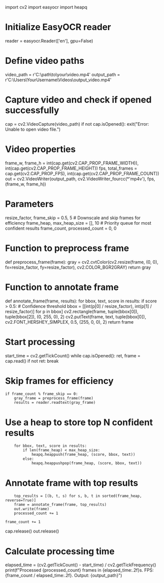 import cv2
import easyocr
import heapq
# Initialize EasyOCR reader
reader = easyocr.Reader(['en'], gpu=False)
# Define video paths
video_path = r'C:\path\to\your\video.mp4'
output_path = r'C:\Users\YourUsername\Videos\output_video.mp4'
# Capture video and check if opened successfully
cap = cv2.VideoCapture(video_path)
if not cap.isOpened():
    exit("Error: Unable to open video file.")
# Video properties
frame_w, frame_h = int(cap.get(cv2.CAP_PROP_FRAME_WIDTH)), int(cap.get(cv2.CAP_PROP_FRAME_HEIGHT))
fps, total_frames = cap.get(cv2.CAP_PROP_FPS), int(cap.get(cv2.CAP_PROP_FRAME_COUNT))
out = cv2.VideoWriter(output_path, cv2.VideoWriter_fourcc(*'mp4v'), fps, (frame_w, frame_h))
# Parameters
resize_factor, frame_skip = 0.5, 5  # Downscale and skip frames for efficiency
frame_heap, max_heap_size = [], 10  # Priority queue for most confident results
frame_count, processed_count = 0, 0
# Function to preprocess frame
def preprocess_frame(frame):
    gray = cv2.cvtColor(cv2.resize(frame, (0, 0), fx=resize_factor, fy=resize_factor), cv2.COLOR_BGR2GRAY)
    return gray
# Function to annotate frame
def annotate_frame(frame, results):
    for bbox, text, score in results:
        if score > 0.5:  # Confidence threshold
            bbox = [[int(p[0] / resize_factor), int(p[1] / resize_factor)] for p in bbox]
            cv2.rectangle(frame, tuple(bbox[0]), tuple(bbox[2]), (0, 255, 0), 2)
            cv2.putText(frame, text, tuple(bbox[0]), cv2.FONT_HERSHEY_SIMPLEX, 0.5, (255, 0, 0), 2)
    return frame
# Start processing
start_time = cv2.getTickCount()
while cap.isOpened():
    ret, frame = cap.read()
    if not ret:
        break

# Skip frames for efficiency
    if frame_count % frame_skip == 0:
        gray_frame = preprocess_frame(frame)
        results = reader.readtext(gray_frame)

# Use a heap to store top N confident results
        for bbox, text, score in results:
            if len(frame_heap) < max_heap_size:
                heapq.heappush(frame_heap, (score, bbox, text))
            else:
                heapq.heappushpop(frame_heap, (score, bbox, text))

# Annotate frame with top results
        top_results = [(b, t, s) for s, b, t in sorted(frame_heap, reverse=True)]
        frame = annotate_frame(frame, top_results)
        out.write(frame)
        processed_count += 1

    frame_count += 1
cap.release()
out.release()
# Calculate processing time
elapsed_time = (cv2.getTickCount() - start_time) / cv2.getTickFrequency()
print(f"Processed {processed_count} frames in {elapsed_time:.2f}s. FPS: {frame_count / elapsed_time:.2f}. Output: {output_path}")
